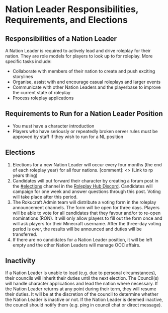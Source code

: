 # Nation Leader Responsibilities, Requirements, and Elections

## Responsibilities of a Nation Leader

A Nation Leader is required to actively lead and drive roleplay for their nation. They are role models for players to look up to for roleplay. More specific tasks include:

- Collaborate with members of their nation to create and push exciting storylines
- Organise, assist with and encourage casual roleplays and larger events
- Communicate with other Nation Leaders and the playerbase to improve the current state of roleplay
- Process roleplay applications

## Requirements to Run for a Nation Leader Position

- You must have a character introduction
- Players who have seriously or repeatedly broken server rules must be approved by staff if they wish to run for a NL position

## Elections

1. Elections for a new Nation Leader will occur every four months (the end of each roleplay year) for all four nations.
[comment]: <> (Link to rp years thing)
2. Candidates will put forward their character by creating a forum post in the [#elections](https://discord.com/channels/641386636453871656/1104875951378141314) channel in the [Roleplay Hub Discord](https://discord.gg/tjqX25pH37). Candidates will campaign for one week and answer questions through this post. Voting will take place after this period.
3. The Rokucraft Admin team will distribute a voting form in the roleplay announcement channels. The form will be open for three days. Players will be able to vote for all candidates that they favour and/or to re-open nominations (RON). It will only allow players to fill out the form once and will ask players for their Minecraft username. After the three-day voting period is over, the results will be announced and duties will be transferred.
4. If there are no candidates for a Nation Leader position, it will be left empty and the other Nation Leaders will manage OOC affairs.

## Inactivity

If a Nation Leader is unable to lead (e.g. due to personal circumstances), their councils will inherit their duties until the next election. The Council(s) will handle character applications and lead the nation where necessary. If the Nation Leader returns at any point during their term, they will resume their duties. It will be at the discretion of the council to determine whether the Nation Leader is inactive or not. If the Nation Leader is deemed inactive, the council should notify them (e.g. ping in council chat or direct message).